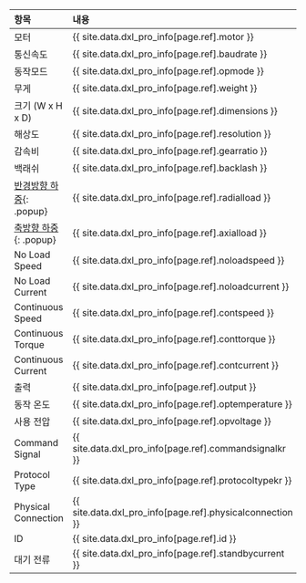 
| 항목                | 내용                                                      |
|:--------------------|:----------------------------------------------------------|
| 모터                | {{ site.data.dxl_pro_info[page.ref].motor }}              |
| 통신속도            | {{ site.data.dxl_pro_info[page.ref].baudrate }}           |
| 동작모드            | {{ site.data.dxl_pro_info[page.ref].opmode }}           |
| 무게                | {{ site.data.dxl_pro_info[page.ref].weight }}             |
| 크기 (W x H x D)    | {{ site.data.dxl_pro_info[page.ref].dimensions }}         |
| 해상도              | {{ site.data.dxl_pro_info[page.ref].resolution }}         |
| 감속비              | {{ site.data.dxl_pro_info[page.ref].gearratio }}          |
| 백래쉬              | {{ site.data.dxl_pro_info[page.ref].backlash }}           |{% if site.data.dxl_pro_info[page.ref].radialload != 'N/A' %}
| [반경방향 하중]{: .popup}| {{ site.data.dxl_pro_info[page.ref].radialload }}     |{% else %}{% endif %}{% if site.data.dxl_pro_info[page.ref].axialload != 'N/A' %}
| [축방향 하중]{: .popup} | {{ site.data.dxl_pro_info[page.ref].axialload }}       |{% else %}{% endif %}
| No Load Speed       | {{ site.data.dxl_pro_info[page.ref].noloadspeed }}        |
| No Load Current     | {{ site.data.dxl_pro_info[page.ref].noloadcurrent }}      |
| Continuous Speed    | {{ site.data.dxl_pro_info[page.ref].contspeed }}          |
| Continuous Torque   | {{ site.data.dxl_pro_info[page.ref].conttorque }}         |
| Continuous Current  | {{ site.data.dxl_pro_info[page.ref].contcurrent }}        |
| 출력                | {{ site.data.dxl_pro_info[page.ref].output }}             |
| 동작 온도           | {{ site.data.dxl_pro_info[page.ref].optemperature }}      |
| 사용 전압           | {{ site.data.dxl_pro_info[page.ref].opvoltage }}          |
| Command Signal      | {{ site.data.dxl_pro_info[page.ref].commandsignalkr }}    |
| Protocol Type       | {{ site.data.dxl_pro_info[page.ref].protocoltypekr }}     |
| Physical Connection | {{ site.data.dxl_pro_info[page.ref].physicalconnection }} |
| ID                  | {{ site.data.dxl_pro_info[page.ref].id }}                 |
| 대기 전류           | {{ site.data.dxl_pro_info[page.ref].standbycurrent }}         |

[반경방향 하중]: /docs/kr/popup/axial_radial_pro/
[축방향 하중]: /docs/kr/popup/axial_radial_pro/
